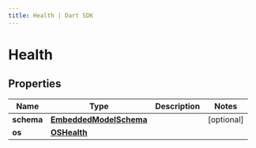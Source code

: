 ```yaml
---
title: Health | Dart SDK
---
```


# Health

## Properties
Name | Type | Description | Notes
------------ | ------------- | ------------- | -------------
**schema** | [**EmbeddedModelSchema**](EmbeddedModelSchema) |  | [optional] 
**os** | [**OSHealth**](OSHealth) |  | 


